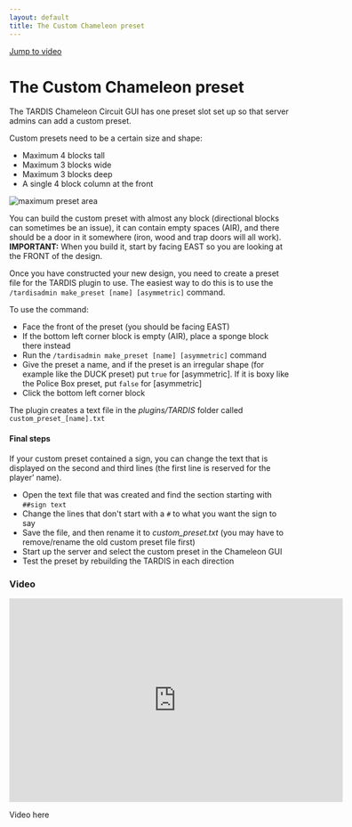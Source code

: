 ```yaml
---
layout: default
title: The Custom Chameleon preset
---
```


[Jump to video](#video)

# The Custom Chameleon preset

The TARDIS Chameleon Circuit GUI has one preset slot set up so that server admins can add a custom preset.

Custom presets need to be a certain size and shape:

- Maximum 4 blocks tall
- Maximum 3 blocks wide
- Maximum 3 blocks deep
- A single 4 block column at the front

![maximum preset area](images/docs/preset-max-shape.jpg)

You can build the custom preset with almost any block (directional blocks can sometimes be an issue), it can contain empty spaces (AIR), and there should be a door in it somewhere (iron, wood and trap doors will all work). **IMPORTANT:** When you build it, start by facing EAST so you are looking at the FRONT of the design.

Once you have constructed your new design, you need to create a preset file for the TARDIS plugin to use. The easiest way to do this is to use the `/tardisadmin make_preset [name] [asymmetric]` command.

To use the command:

- Face the front of the preset (you should be facing EAST)
- If the bottom left corner block is empty (AIR), place a sponge block there instead
- Run the `/tardisadmin make_preset [name] [asymmetric]` command
- Give the preset a name, and if the preset is an irregular shape (for example like the DUCK preset) put `true` for [asymmetric]. If it is boxy like the Police Box preset, put `false` for [asymmetric]
- Click the bottom left corner block

The plugin creates a text file in the _plugins/TARDIS_ folder called `custom_preset_[name].txt`

#### Final steps

If your custom preset contained a sign, you can change the text that is displayed on the second and third lines (the first line is reserved for the player’ name).

- Open the text file that was created and find the section starting with `##sign text`
- Change the lines that don't start with a `#` to what you want the sign to say
- Save the file, and then rename it to _custom\_preset.txt_ (you may have to remove/rename the old custom preset file first)
- Start up the server and select the custom preset in the Chameleon GUI
- Test the preset by rebuilding the TARDIS in each direction

### Video
<iframe src="https://player.vimeo.com/video/88423516" width="600" height="366" frameborder="0" webkitallowfullscreen mozallowfullscreen allowfullscreen></iframe>

Video here
